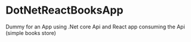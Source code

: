 # DotNetReactBooksApp
Dummy for an App using .Net core Api and React app consuming the Api (simple books store)
